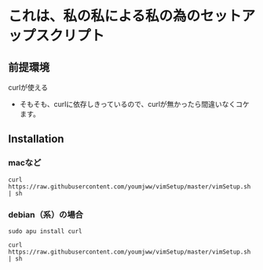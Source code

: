 # これは、私の私による私の為のセットアップスクリプト

## 前提環境
curlが使える
* そもそも、curlに依存しきっているので、curlが無かったら間違いなくコケます。



## Installation
### macなど
`curl https://raw.githubusercontent.com/youmjww/vimSetup/master/vimSetup.sh | sh`

### debian（系）の場合
`sudo apu install curl`

`curl https://raw.githubusercontent.com/youmjww/vimSetup/master/vimSetup.sh | sh`

